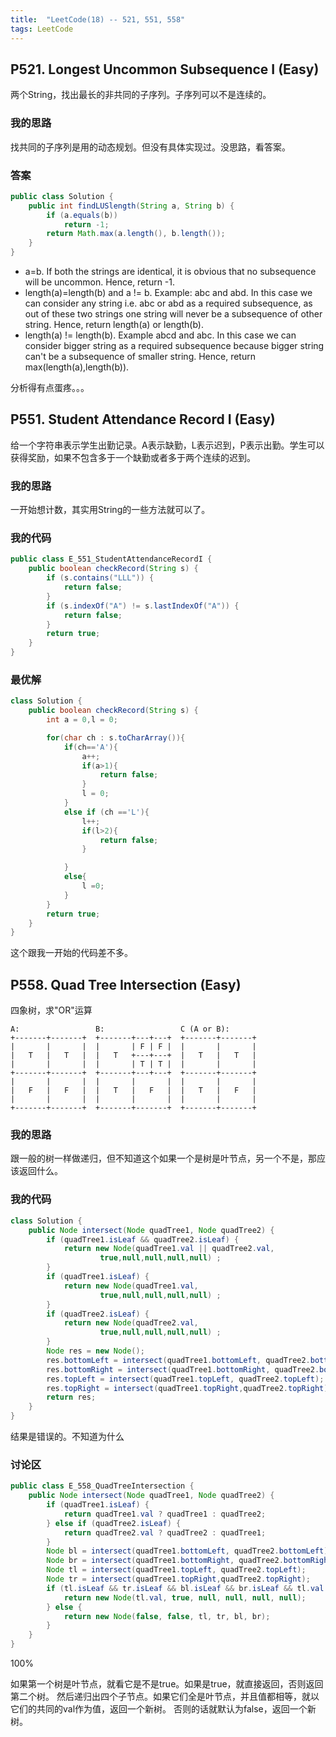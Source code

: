 ```yaml
---
title:  "LeetCode(18) -- 521, 551, 558"
tags: LeetCode
---
```


## P521. Longest Uncommon Subsequence I (Easy)

两个String，找出最长的非共同的子序列。子序列可以不是连续的。

### 我的思路

找共同的子序列是用的动态规划。但没有具体实现过。没思路，看答案。

### 答案

```java
public class Solution {
    public int findLUSlength(String a, String b) {
        if (a.equals(b))
            return -1;
        return Math.max(a.length(), b.length());
    }
}
```

* a=b. If both the strings are identical, it is obvious that no subsequence will be uncommon. Hence, return -1.
* length(a)=length(b) and a != b. Example: abc and abd. In this case we can consider any string i.e. abc or abd as a required subsequence, as out of these two strings one string will never be a subsequence of other string. Hence, return length(a) or length(b).
* length(a) != length(b). Example abcd and abc. In this case we can consider bigger string as a required subsequence because bigger string can't be a subsequence of smaller string. Hence, return max(length(a),length(b)).

分析得有点蛋疼。。。


## P551. Student Attendance Record I (Easy)

给一个字符串表示学生出勤记录。A表示缺勤，L表示迟到，P表示出勤。学生可以获得奖励，如果不包含多于一个缺勤或者多于两个连续的迟到。

### 我的思路

一开始想计数，其实用String的一些方法就可以了。

### 我的代码

```java
public class E_551_StudentAttendanceRecordI {
    public boolean checkRecord(String s) {
        if (s.contains("LLL")) {
            return false;
        }
        if (s.indexOf("A") != s.lastIndexOf("A")) {
            return false;
        }
        return true;
    }
}
```

### 最优解

```java
class Solution {
    public boolean checkRecord(String s) {
        int a = 0,l = 0;

        for(char ch : s.toCharArray()){
            if(ch=='A'){
                a++;
                if(a>1){
                    return false;
                }
                l = 0;
            }
            else if (ch =='L'){
                l++;
                if(l>2){
                    return false;
                }

            }
            else{
                l =0;
            }
        }
        return true;
    }
}
```

这个跟我一开始的代码差不多。

## P558. Quad Tree Intersection (Easy)

四象树，求"OR"运算

```
A:                 B:                 C (A or B):
+-------+-------+  +-------+---+---+  +-------+-------+
|       |       |  |       | F | F |  |       |       |
|   T   |   T   |  |   T   +---+---+  |   T   |   T   |
|       |       |  |       | T | T |  |       |       |
+-------+-------+  +-------+---+---+  +-------+-------+
|       |       |  |       |       |  |       |       |
|   F   |   F   |  |   T   |   F   |  |   T   |   F   |
|       |       |  |       |       |  |       |       |
+-------+-------+  +-------+-------+  +-------+-------+
```

### 我的思路

跟一般的树一样做递归，但不知道这个如果一个是树是叶节点，另一个不是，那应该返回什么。

### 我的代码

```java
class Solution {
    public Node intersect(Node quadTree1, Node quadTree2) {
        if (quadTree1.isLeaf && quadTree2.isLeaf) {
            return new Node(quadTree1.val || quadTree2.val,
                    true,null,null,null,null) ;
        }
        if (quadTree1.isLeaf) {
            return new Node(quadTree1.val,
                    true,null,null,null,null) ;
        }
        if (quadTree2.isLeaf) {
            return new Node(quadTree2.val,
                    true,null,null,null,null) ;
        }
        Node res = new Node();
        res.bottomLeft = intersect(quadTree1.bottomLeft, quadTree2.bottomLeft);
        res.bottomRight = intersect(quadTree1.bottomRight, quadTree2.bottomRight);
        res.topLeft = intersect(quadTree1.topLeft, quadTree2.topLeft);
        res.topRight = intersect(quadTree1.topRight,quadTree2.topRight);
        return res;
    }
}
```
结果是错误的。不知道为什么

### 讨论区

```java
public class E_558_QuadTreeIntersection {
    public Node intersect(Node quadTree1, Node quadTree2) {
        if (quadTree1.isLeaf) {
            return quadTree1.val ? quadTree1 : quadTree2;
        } else if (quadTree2.isLeaf) {
            return quadTree2.val ? quadTree2 : quadTree1;
        }
        Node bl = intersect(quadTree1.bottomLeft, quadTree2.bottomLeft);
        Node br = intersect(quadTree1.bottomRight, quadTree2.bottomRight);
        Node tl = intersect(quadTree1.topLeft, quadTree2.topLeft);
        Node tr = intersect(quadTree1.topRight,quadTree2.topRight);
        if (tl.isLeaf && tr.isLeaf && bl.isLeaf && br.isLeaf && tl.val == tr.val && bl.val == br.val && tl.val == bl.val) {
            return new Node(tl.val, true, null, null, null, null);
        } else {
            return new Node(false, false, tl, tr, bl, br);
        }
    }
}
```

100%

如果第一个树是叶节点，就看它是不是true。如果是true，就直接返回，否则返回第二个树。
然后递归出四个子节点。如果它们全是叶节点，并且值都相等，就以它们的共同的val作为值，返回一个新树。
否则的话就默认为false，返回一个新树。
